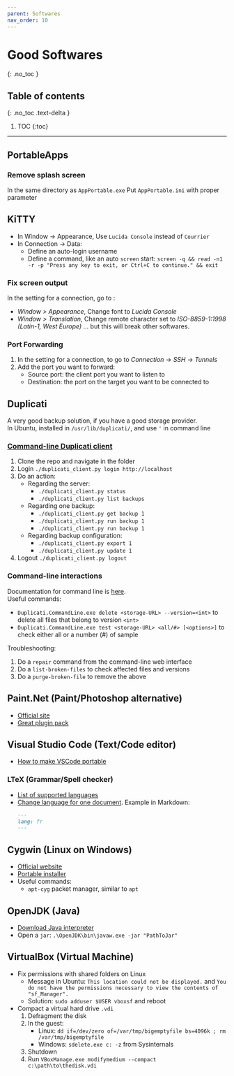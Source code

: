 ```yaml
---
parent: Softwares
nav_order: 10
---
```


# Good Softwares
{: .no_toc }

## Table of contents
{: .no_toc .text-delta }

1. TOC
{:toc}

---

## PortableApps

### Remove splash screen

In the same directory as `AppPortable.exe`
Put `AppPortable.ini` with proper parameter

## KiTTY

* In Window → Appearance, Use `Lucida Console` instead of `Courrier`
* In Connection → Data:
    * Define an auto-login username
    * Define a command, like an auto `screen` start: `screen -q && read -n1 -r -p "Press any key to exit, or Ctrl+C to continue." && exit`

### Fix screen output

In the setting for a connection, go to :

* *Window > Appearance*, Change font to *Lucida Console*
* *Window > Translation*, Change remote character set to *ISO-8859-1:1998 (Latin-1, West Europe)* ... but this will break other softwares.

### Port Forwarding

1. In the setting for a connection, to go to *Connection* → *SSH* → *Tunnels*
1. Add the port you want to forward:
    * Source port: the client port you want to listen to
    * Destination: the port on the target you want to be connected to

## Duplicati

A very good backup solution, if you have a good storage provider.  
In Ubuntu, installed in `/usr/lib/duplicati/`, and use `'` in command line

### [Command-line Duplicati client](https://pypi.org/project/duplicati-client/)

1. Clone the repo and navigate in the folder
1. Login `./duplicati_client.py login http://localhost`
1. Do an action:
    * Regarding the server:
        * `./duplicati_client.py status`
        * `./duplicati_client.py list backups`
    * Regarding one backup:
        * `./duplicati_client.py get backup 1`
        * `./duplicati_client.py run backup 1`
        * `./duplicati_client.py run backup 1`
    * Regarding backup configuration:
        * `./duplicati_client.py export 1`
        * `./duplicati_client.py update 1`
1. Logout `./duplicati_client.py logout`

### Command-line interactions

Documentation for command line is [here](https://duplicati.readthedocs.io/en/latest/04-using-duplicati-from-the-command-line/).  
Useful commands:

* `Duplicati.CommandLine.exe delete <storage-URL> --version=<int>` to delete all files that belong to version `<int>`
* `Duplicati.CommandLine.exe test <storage-URL> <all/#> [<options>]` to check either all or a number (#) of sample

Troubleshooting:

1. Do a `repair` command from the command-line web interface
1. Do a `list-broken-files` to check affected files and versions
1. Do a `purge-broken-file` to remove the above



## Paint.Net (Paint/Photoshop alternative)

* [Official site](https://www.getpaint.net/index.html)
* [Great plugin pack](https://forums.getpaint.net/topic/110234-red-ochre-plugin-pack-101-march-2017/)

## Visual Studio Code (Text/Code editor)

* [How to make VSCode portable](https://code.visualstudio.com/docs/editor/portable)

### LTeX (Grammar/Spell checker)

* [List of supported languages](https://valentjn.github.io/ltex/settings.html#ltexlanguage)
* [Change language for one document](https://valentjn.github.io/ltex/advanced-usage.html#multilingual-latex-documents-with-the-babel-package). Example in Markdown:
    ```markdown
    ---
    lang: fr
    ---
    ```

## Cygwin (Linux on Windows)

* [Official website](https://www.cygwin.com/)
* [Portable installer](https://github.com/vegardit/cygwin-portable-installer)
* Useful commands:
    * `apt-cyg` packet manager, similar to `apt`

## OpenJDK (Java)

* [Download Java interpreter](https://adoptium.net/releases)
* Open a `jar`: `.\OpenJDK\bin\javaw.exe -jar "PathToJar"`

## VirtualBox (Virtual Machine)

* Fix permissions with shared folders on Linux
    * Message in Ubuntu: `This location could not be displayed.` and `You do not have the permissions necessary to view the contents of "sf_Manager".`
    * Solution: `sudo adduser $USER vboxsf` and reboot
* Compact a virtual hard drive `.vdi`
    1. Defragment the disk
    1. In the guest:
        * Linux: `dd if=/dev/zero of=/var/tmp/bigemptyfile bs=4096k ; rm /var/tmp/bigemptyfile`
        * Windows: `sdelete.exe c: -z` from Sysinternals
    1. Shutdown
    1. Run `VBoxManage.exe modifymedium --compact c:\path\to\thedisk.vdi`
